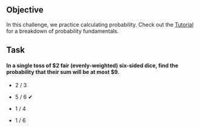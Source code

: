 
## Objective

In this challenge, we practice calculating probability. Check out the [Tutorial](https://www.hackerrank.com/challenges/s10-mcq-1/tutorial) for a breakdown of probability fundamentals.

## Task

#### In a single toss of $2 fair (evenly-weighted) six-sided dice, find the probability that their sum will be at most $9.


- <p>2 / 3</p>
- <p>5 / 6  ✔</p> 
- <p>1 / 4</p>
- <p>1 / 6</p>
